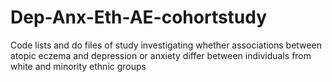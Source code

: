 # Dep-Anx-Eth-AE-cohortstudy
Code lists and do files of study investigating whether associations between atopic eczema and depression or anxiety differ between individuals from white and minority ethnic groups
